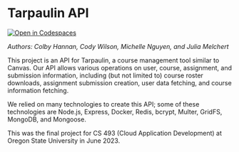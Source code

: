 # **Tarpaulin API**

[![Open in Codespaces](https://classroom.github.com/assets/launch-codespace-7f7980b617ed060a017424585567c406b6ee15c891e84e1186181d67ecf80aa0.svg)](https://classroom.github.com/open-in-codespaces?assignment_repo_id=11289424)

*Authors: Colby Hannan, Cody Wilson, Michelle Nguyen, and Julia Melchert*

This project is an API for Tarpaulin, a course management tool similar to Canvas. Our API allows various operations on user, course, assignment, and submission information, including (but not limited to) course roster downloads, assignment submission creation, user data fetching, and course information fetching.

We relied on many technologies to create this API; some of these technologies are Node.js, Express, Docker, Redis, bcrypt, Multer, GridFS, MongoDB, and Mongoose.

This was the final project for CS 493 (Cloud Application Development) at Oregon State University in June 2023.
